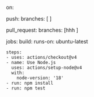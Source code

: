 


on:

  push:
    branches: [ ]
    
  pull_request:
    branches: [hhh  ]

jobs:
  build:
    runs-on: ubuntu-latest

    steps:
    - uses: actions/checkout@v4
    - name: Use Node.js
      uses: actions/setup-node@v4
      with:
        node-version: '18'
    - run: npm install
    - run: npm test
